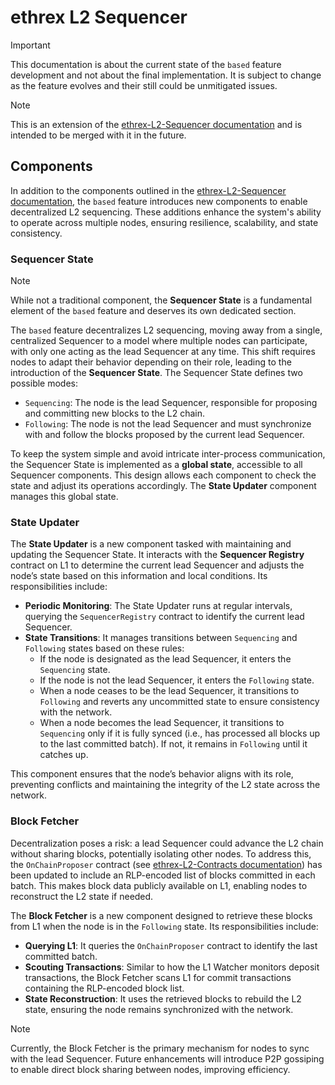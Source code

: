 # ethrex L2 Sequencer

> [!IMPORTANT]
> This documentation is about the current state of the `based` feature development and not about the final implementation. It is subject to change as the feature evolves and their still could be unmitigated issues.

> [!NOTE]
> This is an extension of the [ethrex-L2-Sequencer documentation](../../docs/sequencer.md) and is intended to be merged with it in the future.

## Components

In addition to the components outlined in the [ethrex-L2-Sequencer documentation](../../docs/sequencer.md), the `based` feature introduces new components to enable decentralized L2 sequencing. These additions enhance the system's ability to operate across multiple nodes, ensuring resilience, scalability, and state consistency.

### Sequencer State

> [!NOTE]
> While not a traditional component, the **Sequencer State** is a fundamental element of the `based` feature and deserves its own dedicated section.

The `based` feature decentralizes L2 sequencing, moving away from a single, centralized Sequencer to a model where multiple nodes can participate, with only one acting as the lead Sequencer at any time. This shift requires nodes to adapt their behavior depending on their role, leading to the introduction of the **Sequencer State**. The Sequencer State defines two possible modes:

- `Sequencing`: The node is the lead Sequencer, responsible for proposing and committing new blocks to the L2 chain.
- `Following`: The node is not the lead Sequencer and must synchronize with and follow the blocks proposed by the current lead Sequencer.

To keep the system simple and avoid intricate inter-process communication, the Sequencer State is implemented as a **global state**, accessible to all Sequencer components. This design allows each component to check the state and adjust its operations accordingly. The **State Updater** component manages this global state.

### State Updater

The **State Updater** is a new component tasked with maintaining and updating the Sequencer State. It interacts with the **Sequencer Registry** contract on L1 to determine the current lead Sequencer and adjusts the node’s state based on this information and local conditions. Its responsibilities include:

- **Periodic Monitoring**: The State Updater runs at regular intervals, querying the `SequencerRegistry` contract to identify the current lead Sequencer.
- **State Transitions**: It manages transitions between `Sequencing` and `Following` states based on these rules:
  - If the node is designated as the lead Sequencer, it enters the `Sequencing` state.
  - If the node is not the lead Sequencer, it enters the `Following` state.
  - When a node ceases to be the lead Sequencer, it transitions to `Following` and reverts any uncommitted state to ensure consistency with the network.
  - When a node becomes the lead Sequencer, it transitions to `Sequencing` only if it is fully synced (i.e., has processed all blocks up to the last committed batch). If not, it remains in `Following` until it catches up.

This component ensures that the node’s behavior aligns with its role, preventing conflicts and maintaining the integrity of the L2 state across the network.

### Block Fetcher

Decentralization poses a risk: a lead Sequencer could advance the L2 chain without sharing blocks, potentially isolating other nodes. To address this, the `OnChainProposer` contract (see [ethrex-L2-Contracts documentation](../../docs/contracts.md)) has been updated to include an RLP-encoded list of blocks committed in each batch. This makes block data publicly available on L1, enabling nodes to reconstruct the L2 state if needed.

The **Block Fetcher** is a new component designed to retrieve these blocks from L1 when the node is in the `Following` state. Its responsibilities include:

- **Querying L1**: It queries the `OnChainProposer` contract to identify the last committed batch.
- **Scouting Transactions**: Similar to how the L1 Watcher monitors deposit transactions, the Block Fetcher scans L1 for commit transactions containing the RLP-encoded block list.
- **State Reconstruction**: It uses the retrieved blocks to rebuild the L2 state, ensuring the node remains synchronized with the network.

> [!NOTE]
> Currently, the Block Fetcher is the primary mechanism for nodes to sync with the lead Sequencer. Future enhancements will introduce P2P gossiping to enable direct block sharing between nodes, improving efficiency.
